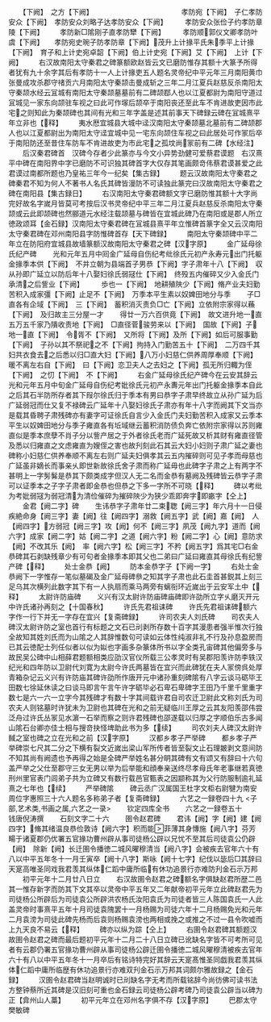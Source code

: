 <!-- { "loadSidebar": true } -->
　　【下阙】　之方【下阙】　　　　　　　　　　　　　孝防宛【下阙】　子仁孝防安众【下阙】　孝防安众刘略子达孝防安众【下阙】　　　孝防安众张俭子约孝防章陵【下阙】
　　孝防新□隂刚子直孝防犫【下阙】　　　孝防顺郭仪文卿孝防叶虞【下阙】　　孝防宛史琬子防孝防章【下阙】茂升上计掾平氏朱季平上计掾【下阙】　育子和上计史宛卓韶【下阙】伯上计史宛【下阙】艾【下阙】　上计【下阙】
　　右汉故南阳太守秦君之碑篆额欧赵皆云文已磨防惟存其额十大篆予所得者犹有九十余字其后有孝防十一人上计掾吏五人题名灵帝纪中平元年三月南阳黄巾张曼成攻杀郡守禇贡六月南阳太守秦颉击曼成斩之三年二月江夏兵赵慈反杀南阳太守秦颉水经云冝城有南阳太守秦颉墓墓前有二碑颉鄀人也以江夏都尉为南阳守道过冝城见一家东向颉驻车视之曰此可作塜后颉卒于南阳丧还至此车不肯进故吏因市此宅之则知此为秦颉碑也其间有光和三年字盖是述其前事天下碑録云碑在冝城熹平年立非也【释】
　　夷水厯宜城县大城中迳汉南阳太守秦颉墓北墓前有二碑颉郡人也以江夏都尉出为南阳太守迳宜城中见一宅东向颉住车视之曰此居处可作冡后卒于南阳防还至昔住车防车不肯进故吏为市此宅之孤坟尚冡前有二碑【水经注】
　　后汉秦君碑首　汉碑今存者少此篆亦与今文小异势劲健可爱蔡君谟题　右汉熹平中碑在南阳界中字已磨防不可识独其碑首字大仅存其笔画颇竒伟蔡君谟甚爱之此君谟过南都所题也乃皇祐三年今一纪矣【集古録】
　　题云汉故南阳太守秦君之碑秦君不知为何人不著书人名氏其碑皆漫防不可读独此篆完曰汉故南阳太守秦君之碑在南阳县【集古録日】
　　右汉南阳太守秦君碑额文字已磨防惟其额十大字尚完好故名字嵗月皆莫可考按后汉书灵帝纪中平三年二月江夏兵赵慈反杀南阳太守秦颉或云此即颉碑也然郦道元水经注载颉墓与碑皆在宜城此碑乃在南阳或是郡人所立徳政颂耳【金石録】汉南阳太守秦君碑在冝城县熹平年立惟碑首篆字全又云汉南阳太守秦君碑在邓州南阳县字防惟碑首存【天下碑録】
　　南阳太守秦颉碑中平二年立在防阳府宜城县故墙篆额汉故南阳太守秦君之碑【汉字原】
　　金广延母徐氏纪产碑
　　光和元年五月中囘金广延母自伤纪考纰徐氏元初产永寿元出门托躯金掾季本供【下阙】　不并立朝为县端首子男恭【下阙】字子肃年十八【下阙】　収从孙即广延立以防后年十八娶妇徐氏弱冦仕【下阙】　终殁五内催碎又少入金氏门承清之后訾业【下阙】　　　歩也一【下阙】　地耕殖陜少【下阙】脩产业夫妇勤苦积入成家彊【下阙】止足不【下阙】　万季本平生素以奴婢田地分与季
　　子□直各有企域【下阙】　三【下阙】　蓄积消灭责负□亡【下阙】立依附宗家得以蘓【下阙】　及归故主三分屋一才
　　得廿一万六百供竟【下阙】　故文进升地一直五万五千家乃隤收责地【下阙】　□直径菅骏劳来以【下阙】　国故【下阙】子地一直【下阙】　令胥不【下阙】　又所将【下阙】及所【下阙】如后可服事勤【下阙】　子孙以其不祭祀之不【下阙】拘持入门勤苦五十【下阙】　二万四千其妇共衣食去之后悉以归□直大妇【下阙】八万小妇慈仁供养周厚奉顺【下阙】暖不离左右自【下阙】　曰【下阙】恋卫夫人之去妇之【下阙】孤无所归輙为侄【下阙】　之忉【下阙】　不【下阙】
　　右金广延母徐氏纪产碑今在云安其辞云光和元年五月中旬金广延母自伤纪考妣徐氏元初产永夀元年出门托躯金掾季本自此之后其石半防所存者其下叚尔徐氏归于季本有男曰恭字子肃早终故立从孙广延为后广延弱冠而仕又复不禄碑云广延年十八娶妇徐氏子肃亦有年十八字而阙其下文当亦是载其昏聘子肃残碑亦有妻字可证徐氏自言少入金氏门夫妇勤苦积入成家又云季本平生以奴婢田地分与季子雍直各有坵域继云蓄积消防债负奔亡依附宗家得以苏则雍直似是季本庶孽不肖子分以訾产居之于外者徐氏老而广延死故又析其财有雍直径管及悉以归雍直之文虑雍直为嫂侄之害也故刋刻此石其云大妇小妇则子肃广延之妻也碑称小妇慈仁供养奉顺不离左右则广延夫妇俱孝其云五内摧碎则可见子孝而母慈也广延虽非嫡长而事亲乆即世新故徐氏舍子肃而称广延毋也此碑字子肃之上有两字不甚明上一字髣髴是恭其下颇类成字但汉人无二名而金恭有墓阙及残碑皆云恭字子肃可以证季本之子字子肃者即金恭也但恭之下多一字所不可晓【释】
　　碑以考纰为考妣弱冦为弱冠清为清俭催碎为摧碎陜少为狭少乖即奔字即畞字【仝上】
　　金君【阙二字】碑
　　生讳恭字子肃年廿二束聦【阙三字】年六月十一日侵疾絶命身【阙三字】妻【阙】往【阙四字】溺救【阙五字】武【阙】嘉【阙】　人【阙四字】方弱冠【阙三字】攻【阙】何不【阙三字】夙茂【阙九字】道而【阙六字】成家【阙二字】姑【阙二字】之道【阙六字】粉【阙二字】心【阙】意防求【阙】不改其乐【阙】　率【阙六字】松【阙三字】不矜【阙五字】爲其宅□右金恭碑其石剥缺残章少有可句者金掾季本即其父也二弟曰广延曰雍直其母徐氏有纪訾产碑【释】
　　处士金恭【阙】
　　防本金恭字子【下阙一字】
　　右处士金恭阙下一字惟存一笔似墓碣及金广延母碑叅之知其字子肃也此石圭首甚鋭其上刻三足乌其次横列此数字其下有一人执扇而乘马两旁有螭衔环近嵗出于云安军土中【释】
　　太尉许防庙碑
　　义兴有汉太尉许防庙碑庙碑即许劭所立字乆磨灭开元中许氏诸孙再刻之【十国春秋】
　　许氏先君祖诔碑
　　许氏先君祖诔碑额六字作一行下并无一字存在宜兴【复斋碑録】
　　许司农夫人刘氏碑
　　司农夫人碑汉太尉许防之室也首行有标题之文石已刓剥所存数十百字其漫患者强半惟次行独全故知其姓刘氏而为山隂之人其辞惟数句可读如云体性纯淑非礼不行及孙息盈房而已其云徳配士列任似者以似为姒也字画多杂篆体所书以字全类孔宙碑其他偏旁多与故民吴公碑中山相薛君题额相类应劭汉官仪所载三公孝灵时有吴郡阳羡许防李轶汉纪光和四年防以卫尉代刘寛为太尉今许氏两墓皆在宜兴而此碑犹在夫人冡傍呉处厚青箱杂记云义兴有许防庙其碑许劭所作唐开元中诸孙重刻碑隂有八字云谈马砺毕王田数七徐延休读之曰谈马即言午言午许字砺毕必石卑石卑碑字王田乃千里千里重字数七是六一六一立字今其残碑才有数十字其间载许君自司农迁卫尉此文称刘氏为司农夫人则铭墓时许犹未为卫尉也其碑在光和之前无疑临川王厚之云其友阳羡邵伟尝泛舟过许氏丛冡见水濵一石举而察之则许君残碑也邵遂载以归厚之字顺伯乐古多闻山隂石台卿亦佳士相与搜竒抉怪埤助此书为多【续】
　　司农刘夫人碑汉太尉许馘之室也碑之立在光和之前【汉字原】
　　汉都乡孝子严举碑
　　都乡孝子严举碑崇七尺其二分之下横有裂文近嵗出梁山军所传者皆至裂文止石理皴剥文意间防不知其尚有阙遗也予再得之始是全碑严举姓名甚分眀其碑有文有颂又有辞曰十六句盖严举之父仕至郡守三女无男以举为后举能和顔奉亲送终尽孝母氏年老事继若真徳刑州里官表门闾弟子共为立碑又有数行载邑官甄表之因颛称其为父行防服制逾礼延熹之七年也【续】
　　严举碑隂
　　碑云丞广汉属国王杜字文柜右尉犍为南安周位字惠照三十六人题名多称弟子者【复斋碑録】
　　六艺之一録卷四十九
<子部,艺术类,书画之属,六艺之一录>
　　钦定四库全书
　　六艺之一録卷五十　　　　　钱唐倪涛撰
　　石刻文字二十六
　　圉令赵君碑
　　君讳【阙】字【阙】建【阙四字】脩其绪温良恭俭敦诗【阙六字】积而能菲薄其身慱施【阙八字】芬芳畼于诸夏郡仍优署五官掾功曹州辟从事司徒杨公辟以兄忧不至其后司徒袁公仍辟【阙】　除新【阙】长迁圉令播徳二城风曜穆清当【阙八字】会被疾去官年六十有八以中平五年冬十一月壬寅卒【阙十八字】斯咏【阙十七字】纪伐以毖后□其辞曰天寔高唯圣同戏我君羡其纵体仁蹈中庸所临有休功追景行亦难防刋金石示万邦
　　初平元年十二月廿八日立
　　右汉故圉令赵君之碑额名字俱缺赵君所歴二邑其一惟存新字而防其下文其卒以灵帝中平五年又二年献帝初平元年立此碑赵君先为司徒杨公所辟后为司徒袁公所辟洪农杨氏汝阳袁氏为司徒者皆三人陈国袁氏一人此盖灵帝时事熹平五年十月司徒袁隗罢十一月杨赐为司徒六年十二月杨赐免光和元年二月袁滂为司徒此碑先杨而后袁则杨赐袁滂也两相或挽之或推之不过一县令吹嘘而上九天良不易云【释】
　　碑亦以纵为踪【仝上】
　　右圉令赵君碑其额题汉故圉令赵君之碑而最后题初平元年十二月二十八日立碑已讹缺名字皆不可考所可见者有云郡仍署五官掾功曹州辟从事司徒杨公辟迁圉令播徳二城风曜穆清被疾去官年六十有八以中平五年冬十一月卒后有铭诗特完好其辞云天寔髙惟圣同戯我君羡其纵体仁蹈中庸所临歴有休功追景行亦难双刋金石示万邦其词颇尔雅故録之【金石録】
　　汉圉令赵君碑当赵明诚时已刓缺名字无考而所载铭辞今尚彷佛可读书法方整钟蔡所近其碑是汉旧刻可重也金石録云司徒杨公辟考碑乃司徒袁公辟当以碑为正【弇州山人藁】
　　初平元年立在邓州名字俱不存【汉字原】
　　巴郡太守樊敏碑
